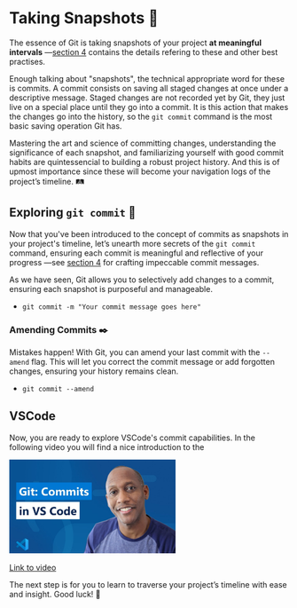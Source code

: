 # Taking Snapshots 📸

The essence of Git is taking snapshots of your project **at meaningful intervals** —[section 4](04_writing_good_commit_messages.md) contains the details refering to these and other best practises. 

Enough talking about "snapshots", the technical appropriate word for these is commits. A commit consists on saving all staged changes at once under a descriptive message. Staged changes are not recorded yet by Git, they just live on a special place until they go into a commit. It is this action that makes the changes go into the history, so the `git commit` command is the most basic saving operation Git has. 

Mastering the art and science of committing changes, understanding the significance of each snapshot, and familiarizing yourself with good commit habits are quintessencial to building a robust project history. And this is of upmost importance since these will become your navigation logs of the project’s timeline. 🛤️

## Exploring `git commit`  🧐

Now that you've been introduced to the concept of commits as snapshots in your project's timeline, let’s unearth more secrets of the `git commit` command, ensuring each commit is meaningful and reflective of your progress —see [section 4](04_writing_good_commit_messages.md) for crafting impeccable commit messages.

As we have seen, Git allows you to selectively add changes to a commit, ensuring each snapshot is purposeful and manageable. 

- `git commit -m "Your commit message goes here"`

### Amending Commits ✒️

Mistakes happen! With Git, you can amend your last commit with the `--amend` flag. This will  let you correct the commit message or add forgotten changes, ensuring your history remains clean.

- `git commit --amend`

## VSCode

Now, you are ready to explore VSCode's commit capabilities. In the following video you will find a nice introduction to the 

<img src="../images/E6ADS2k8oNQhd.jpg" alt="WindowsVenv" width="300" height="auto">

[Link to video](https://www.youtube.com/watch?v=E6ADS2k8oNQ)

The next step is for you to learn to traverse your project’s timeline with ease and insight. Good luck! 🌌